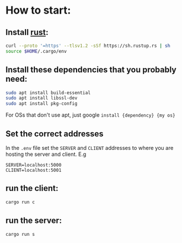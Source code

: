 # How to start:
## Install [rust](https://rustup.rs/):

```bash
curl --proto '=https' --tlsv1.2 -sSf https://sh.rustup.rs | sh
source $HOME/.cargo/env
```
## Install these dependencies that you probably need:
```bash
sudo apt install build-essential
sudo apt install libssl-dev
sudo apt install pkg-config
```
For OSs that don't use apt, just google `install {dependency} {my os}`
## Set the correct addresses
In the `.env` file set the `SERVER` and `CLIENT` addresses to where you are hosting
the server and client. E.g
```
SERVER=localhost:5000
CLIENT=localhost:5001
```
## run the client:
```bash
cargo run c
```
## run the server:
```bash
cargo run s
```
